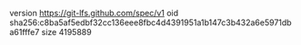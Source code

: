 version https://git-lfs.github.com/spec/v1
oid sha256:c8ba5af5edbf32cc136eee8fbc4d4391951a1b147c3b432a6e5971dba61fffe7
size 4195889
